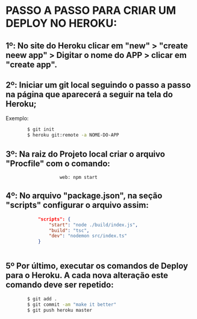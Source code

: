 # PASSO A PASSO PARA CRIAR UM DEPLOY NO HEROKU: 

## 1º: No site do Heroku clicar em "new" > "create neew app" > Digitar o nome do APP > clicar em "create app".

## 2º: Iniciar um git local seguindo o passo a passo na página que aparecerá a seguir na tela do Heroku;
Exemplo:
```bash
        $ git init
        $ heroku git:remote -a NOME-DO-APP
```

## 3º: Na raiz do Projeto local criar o arquivo "Procfile" com o comando:
                        
                        web: npm start

## 4º: No arquivo "package.json", na seção "scripts" configurar o arquivo assim:

```json
            "scripts": {
                "start": "node ./build/index.js",
                "build": "tsc",
                "dev": "nodemon src/index.ts"
            }
            
```
## 5º Por último, executar os comandos de Deploy para o Heroku. A cada nova alteração este comando deve ser repetido:

```bash
        $ git add .
        $ git commit -am "make it better"
        $ git push heroku master
```